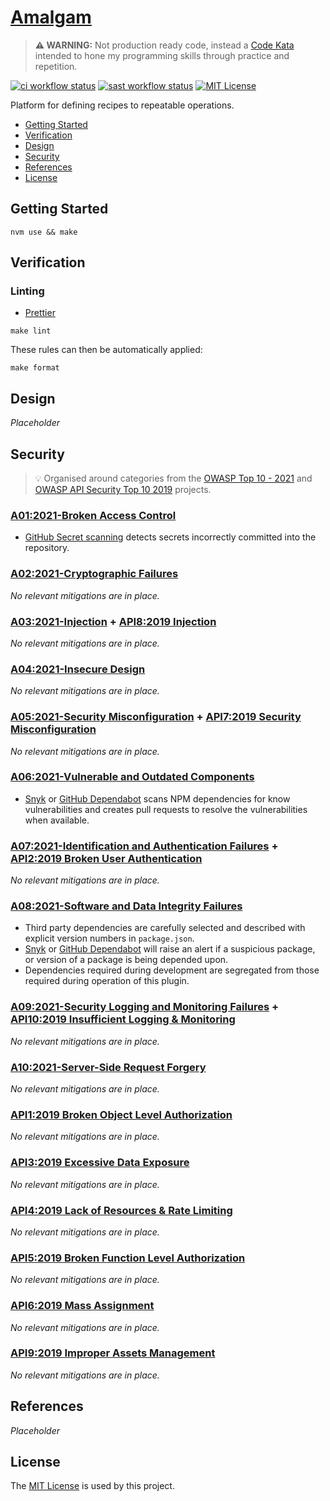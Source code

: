 # [Amalgam](https://github.com/dbtedman/kata-amalgam)

> **⚠️ WARNING:** Not production ready code, instead a [Code Kata](https://github.com/dbtedman#code-kata) intended to
> hone my programming skills through practice and repetition.

[![ci workflow status](https://img.shields.io/github/workflow/status/dbtedman/kata-amalgam/ci?style=for-the-badge&logo=github&label=ci)](https://github.com/dbtedman/kata-amalgam/actions/workflows/ci.yml)
[![sast workflow status](https://img.shields.io/github/workflow/status/dbtedman/kata-amalgam/sast?style=for-the-badge&logo=github&label=sast)](https://github.com/dbtedman/kata-amalgam/actions/workflows/sast.yml)
[![MIT License](https://img.shields.io/github/license/dbtedman/kata-amalgam?color=orange&style=for-the-badge)](https://github.com/dbtedman/kata-amalgam/blob/main/LICENSE.md)

Platform for defining recipes to repeatable operations.

-   [Getting Started](#getting-started)
-   [Verification](#verification)
-   [Design](#design)
-   [Security](#security)
-   [References](#references)
-   [License](#license)

## Getting Started

```shell
nvm use && make
```

## Verification

### Linting

-   [Prettier](https://prettier.io)

```shell
make lint
```

These rules can then be automatically applied:

```shell
make format
```

## Design

_Placeholder_

## Security

> 💡 Organised around categories from the [OWASP Top 10 - 2021](https://owasp.org/www-project-top-ten/)
> and [OWASP API Security Top 10 2019](https://owasp.org/www-project-api-security/) projects.

### [A01:2021-Broken Access Control](https://owasp.org/Top10/A01_2021-Broken_Access_Control/)

-   [GitHub Secret scanning](https://github.com/features/security) detects secrets incorrectly committed into the
    repository.

### [A02:2021-Cryptographic Failures](https://owasp.org/Top10/A02_2021-Cryptographic_Failures/)

_No relevant mitigations are in place._

### [A03:2021-Injection](https://owasp.org/Top10/A03_2021-Injection/) + [API8:2019 Injection](https://github.com/OWASP/API-Security/blob/master/2019/en/src/0xa8-injection.md)

_No relevant mitigations are in place._

### [A04:2021-Insecure Design](https://owasp.org/Top10/A04_2021-Insecure_Design/)

_No relevant mitigations are in place._

### [A05:2021-Security Misconfiguration](https://owasp.org/Top10/A05_2021-Security_Misconfiguration/) + [API7:2019 Security Misconfiguration](https://github.com/OWASP/API-Security/blob/master/2019/en/src/0xa7-security-misconfiguration.md)

_No relevant mitigations are in place._

### [A06:2021-Vulnerable and Outdated Components](https://owasp.org/Top10/A06_2021-Vulnerable_and_Outdated_Components/)

-   [Snyk](https://snyk.io) or [GitHub Dependabot](https://github.com/features/security) scans NPM dependencies for know vulnerabilities and creates pull requests to
    resolve the vulnerabilities when available.

### [A07:2021-Identification and Authentication Failures](https://owasp.org/Top10/A07_2021-Identification_and_Authentication_Failures/) + [API2:2019 Broken User Authentication](https://github.com/OWASP/API-Security/blob/master/2019/en/src/0xa2-broken-user-authentication.md)

_No relevant mitigations are in place._

### [A08:2021-Software and Data Integrity Failures](https://owasp.org/Top10/A08_2021-Software_and_Data_Integrity_Failures/)

-   Third party dependencies are carefully selected and described with explicit version numbers in `package.json`.
-   [Snyk](https://snyk.io) or [GitHub Dependabot](https://github.com/features/security) will raise an alert if a
    suspicious package, or version of a package is being depended upon.
-   Dependencies required during development are segregated from those required during operation of this plugin.

### [A09:2021-Security Logging and Monitoring Failures](https://owasp.org/Top10/A09_2021-Security_Logging_and_Monitoring_Failures/) + [API10:2019 Insufficient Logging & Monitoring](https://github.com/OWASP/API-Security/blob/master/2019/en/src/0xaa-insufficient-logging-monitoring.md)

_No relevant mitigations are in place._

### [A10:2021-Server-Side Request Forgery](https://owasp.org/Top10/A10_2021-Server-Side_Request_Forgery_%28SSRF%29/)

_No relevant mitigations are in place._

### [API1:2019 Broken Object Level Authorization](https://github.com/OWASP/API-Security/blob/master/2019/en/src/0xa1-broken-object-level-authorization.md)

_No relevant mitigations are in place._

### [API3:2019 Excessive Data Exposure](https://github.com/OWASP/API-Security/blob/master/2019/en/src/0xa3-excessive-data-exposure.md)

_No relevant mitigations are in place._

### [API4:2019 Lack of Resources & Rate Limiting](https://github.com/OWASP/API-Security/blob/master/2019/en/src/0xa4-lack-of-resources-and-rate-limiting.md)

_No relevant mitigations are in place._

### [API5:2019 Broken Function Level Authorization](https://github.com/OWASP/API-Security/blob/master/2019/en/src/0xa5-broken-function-level-authorization.md)

_No relevant mitigations are in place._

### [API6:2019 Mass Assignment](https://github.com/OWASP/API-Security/blob/master/2019/en/src/0xa6-mass-assignment.md)

_No relevant mitigations are in place._

### [API9:2019 Improper Assets Management](https://github.com/OWASP/API-Security/blob/master/2019/en/src/0xa9-improper-assets-management.md)

_No relevant mitigations are in place._

## References

_Placeholder_

## License

The [MIT License](./LICENSE.md) is used by this project.
